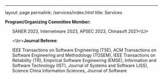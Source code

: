 ---
layout: page
permalink: /services/index.html
title: Services

<strong>Program/Organizing Committee Member:</strong>
<UL style="LIST-STYLE-TYPE: none">
<LI>SANER 2023, Internetware 2023, APSEC 2023, Chinasoft 2021<\LI>

<\br><strong>Journal Referee</strong>: 
<LI>IEEE Transactions on Software Engineering (TSE), ACM Transactions on Software Engineering and Methodology (TOSEM), 
IEEE Transactions on Reliability (TR), Empirical Software Engineering (EMSE), Information and Software Technology (IST), Journal of Systems and Software (JSS),
Science China Information Sciences, Journal of Software</LI>
</UL>
  
